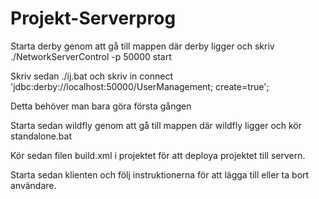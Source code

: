 # Projekt-Serverprog

Starta derby genom att gå till mappen där derby ligger och skriv ./NetworkServerControl -p 50000 start

Skriv sedan ./ij.bat och skriv in connect 'jdbc:derby://localhost:50000/UserManagement; create=true';

Detta behöver man bara göra första gången

Starta sedan wildfly genom att gå till mappen där wildfly ligger och kör standalone.bat

Kör sedan filen build.xml i projektet för att deploya projektet till servern. 

Starta sedan klienten och följ instruktionerna för att lägga till eller ta bort användare.
